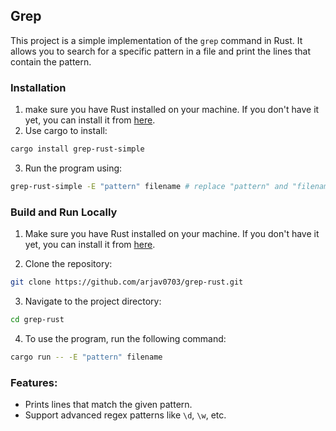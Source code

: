 ## Grep

This project is a simple implementation of the `grep` command in Rust. It allows you to search for a specific pattern in a file and print the lines that contain the pattern.

### Installation
1. make sure you have Rust installed on your machine. If you don't have it yet, you can install it from [here](https://www.rust-lang.org/tools/install).
2. Use cargo to install:

```bash
cargo install grep-rust-simple
```
3. Run the program using:

```bash
grep-rust-simple -E "pattern" filename # replace "pattern" and "filename" with your desired values
```

### Build and Run Locally
1. Make sure you have Rust installed on your machine. If you don't have it yet, you can install it from [here](https://www.rust-lang.org/tools/install).

2. Clone the repository:

```bash
git clone https://github.com/arjav0703/grep-rust.git
```

3. Navigate to the project directory:

```bash
cd grep-rust
```

4. To use the program, run the following command:

```bash
cargo run -- -E "pattern" filename
```

### Features:
- Prints lines that match the given pattern.
- Support advanced regex patterns like `\d`, `\w`, etc.
